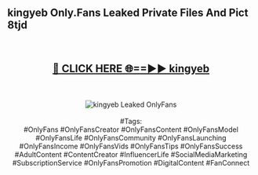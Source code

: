 <h2>kingyeb Only.Fans Leaked Private Files And Pict 8tjd</h2>
<br>
<div align="center">
<h2><a href="https://mediafiles.top/kingyeb" rel="nofollow">🔴 CLICK HERE 🌐==►► kingyeb</a></h2>
<br>
<br>
<a href="https://mediafiles.top/kingyeb" rel="nofollow" data-target="animated-image.originalLink"><img src="https://i.ibb.co.com/WyWwxjT/player-gif2.gif" alt="kingyeb Leaked OnlyFans" style="max-width: 100%; display: inline-block;" data-target="animated-image.originalImage"></a>
<br><br>
#Tags:
<br>
#OnlyFans #OnlyFansCreator #OnlyFansContent #OnlyFansModel #OnlyFansLife #OnlyFansCommunity #OnlyFansLaunching #OnlyFansIncome #OnlyFansVids #OnlyFansTips #OnlyFansSuccess #AdultContent #ContentCreator #InfluencerLife #SocialMediaMarketing #SubscriptionService #OnlyFansPromotion #DigitalContent #FanConnect
</div>
<br>